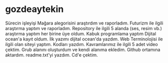 # gozdeaytekin
Sürecin işleyişi
Mağara alegorisini araştırdım ve raporladım.
Futurizm ile ilgili araştırma yaptım ve raporladım.
Repository ile ilgili 5 alanda (ses, resim vb.) araştırma yaptım her birine üye oldum.
Kabuk programlama yaptım
Dijital ocean'a kayıt oldum.
İlk yazımı dijital ocean'da yazdım.
Web Terminolojisi ile ilgili olan siteyi yaptım.
Kodları yazdım.
Kavramlarımız ile ilgili 5 adet video çektim.
Grub alanını oluşturdum ve kendi alanıma ekledim. 
Github ortamına aktardım.
readme.txt'yi yazdım.
Cd'e çektim.

